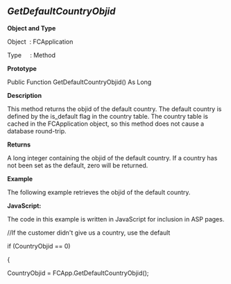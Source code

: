 _GetDefaultCountryObjid_
------------------------

**Object and Type**

Object  : FCApplication

Type     : Method

**Prototype**

Public Function GetDefaultCountryObjid() As Long

**Description**

This method returns the objid of the default country. The default country is defined by the is_default flag in the country table. The country table is cached in the FCApplication object, so this method does not cause a database round-trip.

**Returns**

A long integer containing the objid of the default country. If a country has not been set as the default, zero will be returned.

**Example**

The following example retrieves the objid of the default country.

**JavaScript:**

The code in this example is written in JavaScript for inclusion in ASP pages.

//If the customer didn't give us a country, use the default

if (CountryObjid == 0)

{

CountryObjid = FCApp.GetDefaultCountryObjid();